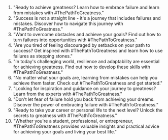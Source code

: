 1. "Ready to achieve greatness? Learn how to embrace failure and learn from mistakes with #ThePathToGreatness."
2. "Success is not a straight line - it's a journey that includes failures and mistakes. Discover how to navigate this journey with #ThePathToGreatness."
3. "Want to overcome obstacles and achieve your goals? Find out how to turn failures into opportunities with #ThePathToGreatness."
4. "Are you tired of feeling discouraged by setbacks on your path to success? Get inspired with #ThePathToGreatness and learn how to use failures as stepping stones."
5. "In today's challenging world, resilience and adaptability are essential for achieving greatness. Find out how to develop these skills with #ThePathToGreatness."
6. "No matter what your goals are, learning from mistakes can help you achieve them faster. Check out #ThePathToGreatness and get started."
7. "Looking for inspiration and guidance on your journey to greatness? Learn from the experts with #ThePathToGreatness."
8. "Don't let fear of failure hold you back from achieving your dreams. Discover the power of embracing failure with #ThePathToGreatness."
9. "Ready to take your career or personal life to the next level? Unlock the secrets to greatness with #ThePathToGreatness."
10. "Whether you're a student, professional, or entrepreneur, #ThePathToGreatness provides valuable insights and practical advice for achieving your goals and living your best life."
